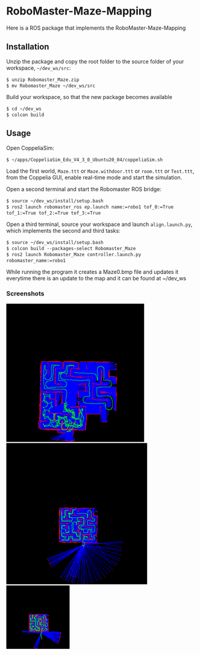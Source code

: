 # RoboMaster-Maze-Mapping

Here is a ROS package that implements the RoboMaster-Maze-Mapping

## Installation

Unzip the package and copy the root folder to the source folder of your workspace, `~/dev_ws/src`:

```shell
$ unzip Robomaster_Maze.zip
$ mv Robomaster_Maze ~/dev_ws/src
```

Build your workspace, so that the new package becomes available

```shell
$ cd ~/dev_ws
$ colcon build
```

## Usage

Open CoppeliaSim:

```shell
$ ~/apps/CoppeliaSim_Edu_V4_3_0_Ubuntu20_04/coppeliaSim.sh
```

Load the first world, `Maze.ttt` or `Maze.withdoor.ttt` or `room.ttt` or `Test.ttt`, from the Coppelia GUI, enable real-time mode and start the simulation.

Open a second terminal and start the Robomaster ROS bridge:

```shell
$ source ~/dev_ws/install/setup.bash
$ ros2 launch robomaster_ros ep.launch name:=robo1 tof_0:=True tof_1:=True tof_2:=True tof_3:=True
```

Open a third terminal, source your workspace and launch `align.launch.py`, which implements the second and third tasks: 

```shell
$ source ~/dev_ws/install/setup.bash
$ colcon build --packages-select Robomaster_Maze
$ ros2 launch Robomaster_Maze controller.launch.py robomaster_name:=robo1
```

While running the program it creates a Maze0.bmp file and updates it everytime there is an update to the map and it can be found at ~/dev_ws



### Screenshots

![Maze](Screenshots&Videos/test3.png?raw=true "Title")
![Maze](Screenshots&Videos/test4.png?raw=true "Title")
![Maze](Screenshots&Videos/LowresMAze.bmp?raw=true "Title")

